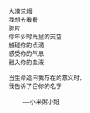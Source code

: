 

                 大漠荒烟
                 我想去看看
                 那片
                 你年少时光里的天空
                 触碰你的点滴
                 感受你的气息
                 融入你的血液
                 ...
                 当生命追问我存在的意义时，
                 我告诉了它你的名字
                     
                     ——小米粥小姐
